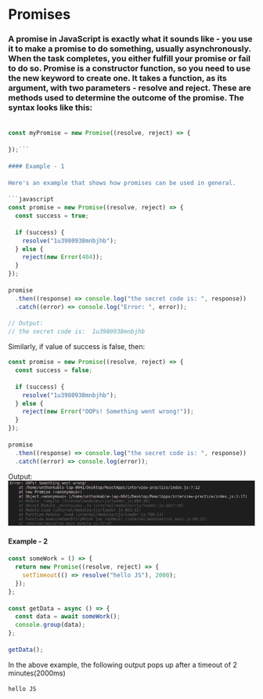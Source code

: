 # Promises

### A promise in JavaScript is exactly what it sounds like - you use it to make a promise to do something, usually asynchronously. When the task completes, you either fulfill your promise or fail to do so. Promise is a constructor function, so you need to use the new keyword to create one. It takes a function, as its argument, with two parameters - resolve and reject. These are methods used to determine the outcome of the promise. The syntax looks like this:

````javascript

const myPromise = new Promise((resolve, reject) => {

});```

#### Example - 1

Here's an example that shows how promises can be used in general.

```javascript
const promise = new Promise((resolve, reject) => {
  const success = true;

  if (success) {
    resolve("1u3980938mnbjhb");
  } else {
    reject(new Error(404));
  }
});

promise
  .then((response) => console.log("the secret code is: ", response))
  .catch((error) => console.log("Error: ", error));

// Output:
// the secret code is:  1u3980938mnbjhb
````

Similarly, if value of success is false, then:

```javascript
const promise = new Promise((resolve, reject) => {
  const success = false;

  if (success) {
    resolve("1u3980938mnbjhb");
  } else {
    reject(new Error("OOPs! Something went wrong!"));
  }
});

promise
  .then((response) => console.log("the secret code is: ", response))
  .catch((error) => console.log(error));
```

Output:
![error image](./src/assets/Images/Error.png)

#### Example - 2

```javascript
const someWork = () => {
  return new Promise((resolve, reject) => {
    setTimeout(() => resolve("hello JS"), 2000);
  });
};

const getData = async () => {
  const data = await someWork();
  console.group(data);
};

getData();
```

In the above example, the following output pops up after a timeout of 2 minutes(2000ms)

`hello JS`
